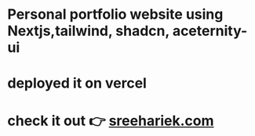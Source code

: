 # Personal portfolio website using Nextjs,tailwind, shadcn, aceternity-ui
# deployed it on vercel
# check it out 👉 [sreehariek.com](https://www.sreehariek.com/) 
